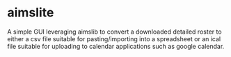 # aimslite

A simple GUI leveraging aimslib to convert a downloaded detailed roster to
either a csv file suitable for pasting/importing into a spreadsheet or an ical
file suitable for uploading to calendar applications such as google calendar.
